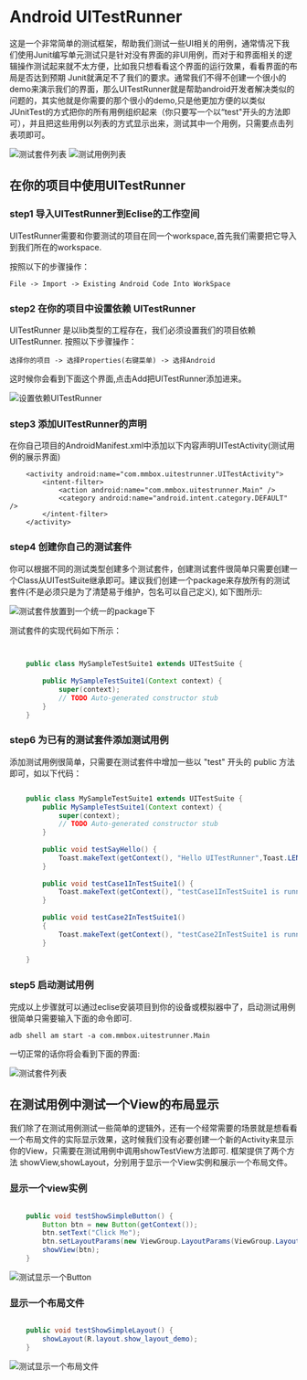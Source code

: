 # Android UITestRunner 

这是一个非常简单的测试框架，帮助我们测试一些UI相关的用例，通常情况下我们使用Junit编写单元测试只是针对没有界面的非UI用例，而对于和界面相关的逻辑操作测试起来就不太方便，比如我只想看看这个界面的运行效果，看看界面的布局是否达到预期 Junit就满足不了我们的要求。通常我们不得不创建一个很小的demo来演示我们的界面，那么UITestRunner就是帮助android开发者解决类似的问题的，其实他就是你需要的那个很小的demo,只是他更加方便的以类似JUnitTest的方式把你的所有用例组织起来（你只要写一个以“test"开头的方法即可），并且把这些用例以列表的方式显示出来，测试其中一个用例，只需要点击列表项即可。

![测试套件列表](./images/UITestRnnner-TestSuite.png)  ![测试用例列表](./images/UITestRunner-TestCase.png)



## 在你的项目中使用UITestRunner

### step1 导入UITestRunner到Eclise的工作空间

UITestRunner需要和你要测试的项目在同一个workspace,首先我们需要把它导入到我们所在的workspace.

按照以下的步骤操作：

    File -> Import -> Existing Android Code Into WorkSpace

### step2 在你的项目中设置依赖 UITestRunner
UITestRunner 是以lib类型的工程存在，我们必须设置我们的项目依赖UITestRunner.
按照以下步骤操作：
    
    选择你的项目 -> 选择Properties(右键菜单) -> 选择Android 

这时候你会看到下面这个界面,点击Add把UITestRunner添加进来。 

![设置依赖UITestRunner](./images/Depend-UITestRunner.png) 


### step3 添加UITestRunner的声明

在你自己项目的AndroidManifest.xml中添加以下内容声明UITestActivity(测试用例的展示界面)

```
    <activity android:name="com.mmbox.uitestrunner.UITestActivity">
        <intent-filter>
            <action android:name="com.mmbox.uitestrunner.Main" />
            <category android:name="android.intent.category.DEFAULT" />
        </intent-filter>
    </activity>
```

### step4 创建你自己的测试套件

你可以根据不同的测试类型创建多个测试套件，创建测试套件很简单只需要创建一个Class从UITestSuite继承即可。建议我们创建一个package来存放所有的测试套件(不是必须只是为了清楚易于维护，包名可以自己定义), 如下图所示:

![测试套件放置到一个统一的package下](./images/TestSuite-Package.png) 


测试套件的实现代码如下所示：

``` java
    

    public class MySampleTestSuite1 extends UITestSuite {
        
        public MySampleTestSuite1(Context context) {
            super(context);
            // TODO Auto-generated constructor stub
        }
    }

```

### step6 为已有的测试套件添加测试用例

添加测试用例很简单，只需要在测试套件中增加一些以 "test" 开头的 public 方法即可，如以下代码：

``` java

    public class MySampleTestSuite1 extends UITestSuite {
        public MySampleTestSuite1(Context context) {
            super(context);
            // TODO Auto-generated constructor stub
        }
        
        public void testSayHello() {
            Toast.makeText(getContext(), "Hello UITestRunner",Toast.LENGTH_SHORT).show();
        }
        
        public void testCase1InTestSuite1() {
            Toast.makeText(getContext(), "testCase1InTestSuite1 is runngin",Toast.LENGTH_SHORT).show();
        }
        
        public void testCase2InTestSuite1() 
        {
            Toast.makeText(getContext(), "testCase2InTestSuite1 is runngin",Toast.LENGTH_SHORT).show();
        }
        
    }

```


### step5 启动测试用例

完成以上步骤就可以通过eclise安装项目到你的设备或模拟器中了，启动测试用例很简单只需要输入下面的命令即可.

    adb shell am start -a com.mmbox.uitestrunner.Main

一切正常的话你将会看到下面的界面:

![测试套件列表](./images/UITestRnnner-TestSuite.png)


## 在测试用例中测试一个View的布局显示

我们除了在测试用例测试一些简单的逻辑外，还有一个经常需要的场景就是想看看一个布局文件的实际显示效果，这时候我们没有必要创建一个新的Activity来显示你的View，只需要在测试用例中调用showTestView方法即可. 框架提供了两个方法 showView,showLayout，分别用于显示一个View实例和展示一个布局文件。


### 显示一个view实例

``` java

    public void testShowSimpleButton() {
        Button btn = new Button(getContext());
        btn.setText("Click Me");
        btn.setLayoutParams(new ViewGroup.LayoutParams(ViewGroup.LayoutParams.WRAP_CONTENT, ViewGroup.LayoutParams.WRAP_CONTENT));
        showView(btn);
    }

```

![测试显示一个Button](./images/test_view.png)


### 显示一个布局文件

``` java

    public void testShowSimpleLayout() {
        showLayout(R.layout.show_layout_demo);
    }

```

![测试显示一个布局文件](./images/test_layout.png)



